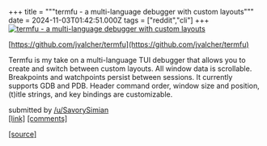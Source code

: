 +++
title = """termfu - a multi-language debugger with custom layouts"""
date = 2024-11-03T01:42:51.000Z
tags = ["reddit","cli"]
+++
[![termfu - a multi-language debugger with custom layouts](https://preview.redd.it/721gsynvclyd1.png?width=640&crop=smart&auto=webp&s=2f354a3b3f0b1cfc6b010f1fea2e8b2b405d84e4 "termfu - a multi-language debugger with custom layouts")](https://www.reddit.com/r/commandline/comments/1gic4u9/termfu_a_multilanguage_debugger_with_custom/)

[https://github.com/jvalcher/termfu](https://github.com/jvalcher/termfu)

Termfu is my take on a multi-language TUI debugger that allows you to create and switch between custom layouts. All window data is scrollable. Breakpoints and watchpoints persist between sessions. It currently supports GDB and PDB. Header command order, window size and position, (t)itle strings, and key bindings are customizable.

submitted by [/u/SavorySimian](https://www.reddit.com/user/SavorySimian)  
[\[link\]](https://i.redd.it/721gsynvclyd1.png) [\[comments\]](https://www.reddit.com/r/commandline/comments/1gic4u9/termfu_a_multilanguage_debugger_with_custom/)

[[source]](https://www.reddit.com/r/commandline/comments/1gic4u9/termfu_a_multilanguage_debugger_with_custom/)
